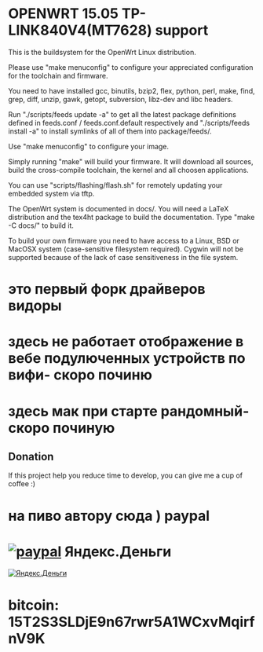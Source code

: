 OPENWRT 15.05 TP-LINK840V4(MT7628) support
=============================================
This is the buildsystem for the OpenWrt Linux distribution.

Please use "make menuconfig" to configure your appreciated
configuration for the toolchain and firmware.

You need to have installed gcc, binutils, bzip2, flex, python, perl, make,
find, grep, diff, unzip, gawk, getopt, subversion, libz-dev and libc headers.

Run "./scripts/feeds update -a" to get all the latest package definitions
defined in feeds.conf / feeds.conf.default respectively
and "./scripts/feeds install -a" to install symlinks of all of them into
package/feeds/.

Use "make menuconfig" to configure your image.

Simply running "make" will build your firmware.
It will download all sources, build the cross-compile toolchain, 
the kernel and all choosen applications.

You can use "scripts/flashing/flash.sh" for remotely updating your embedded
system via tftp.

The OpenWrt system is documented in docs/. You will need a LaTeX distribution
and the tex4ht package to build the documentation. Type "make -C docs/" to build it.

To build your own firmware you need to have access to a Linux, BSD or MacOSX system
(case-sensitive filesystem required). Cygwin will not be supported because of
the lack of case sensitiveness in the file system.

это  первый  форк  драйверов  видоры 
==============================================
здесь  не  работает   отображение  в   вебе  подулюченных  устройств  по  вифи-  скоро починю
==============================================
здесь  мак  при  старте   рандомный- скоро починую
==============================================
## Donation
If this project help you reduce time to develop, you can give me a cup of coffee :) 

 на  пиво автору сюда )
paypal
=============================================
[![paypal](https://www.paypalobjects.com/en_US/i/btn/btn_donateCC_LG.gif)](https://www.paypal.com/cgi-bin/webscr?cmd=_s-xclick&hosted_button_id=QQ7FWMZLJUFEQ)
Яндекс.Деньги
============================================
[![Яндекс.Деньги](https://money.yandex.ru/img/wallet-50x50.gif)](https://money.yandex.ru/to/410014027691291)

bitcoin: 15T2S3SLDjE9n67rwr5A1WCxvMqirfnV9K
=============================================
